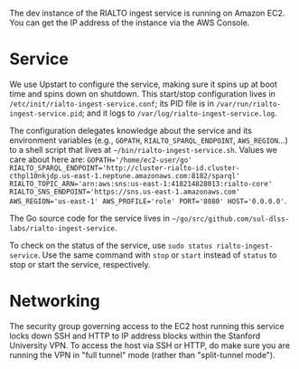 The dev instance of the RIALTO ingest service is running on Amazon EC2. You can get the IP address of the instance via the AWS Console.

# Service

We use Upstart to configure the service, making sure it spins up at boot time and spins down on shutdown. This start/stop configuration lives in `/etc/init/rialto-ingest-service.conf`; its PID file is in `/var/run/rialto-ingest-service.pid`; and it logs to `/var/log/rialto-ingest-service.log`.

The configuration delegates knowledge about the service and its environment variables (e.g., `GOPATH`, `RIALTO_SPARQL_ENDPOINT`, `AWS_REGION`...) to a shell script that lives at `~/bin/rialto-ingest-service.sh`. Values we care about here are: `GOPATH='/home/ec2-user/go' RIALTO_SPARQL_ENDPOINT='http://cluster-rialto-id.cluster-cthpl10nkjdp.us-east-1.neptune.amazonaws.com:8182/sparql' RIALTO_TOPIC_ARN='arn:aws:sns:us-east-1:418214828013:rialto-core' RIALTO_SNS_ENDPOINT='https://sns.us-east-1.amazonaws.com' AWS_REGION='us-east-1' AWS_PROFILE='role' PORT='8080' HOST='0.0.0.0'`.

The Go source code for the service lives in `~/go/src/github.com/sul-dlss-labs/rialto-ingest-service`.

To check on the status of the service, use `sudo status rialto-ingest-service`. Use the same command with `stop` or `start` instead of `status` to stop or start the service, respectively.

# Networking

The security group governing access to the EC2 host running this service locks down SSH and HTTP to IP address blocks within the Stanford University VPN. To access the host via SSH or HTTP, do make sure you are running the VPN in "full tunnel" mode (rather than "split-tunnel mode").



